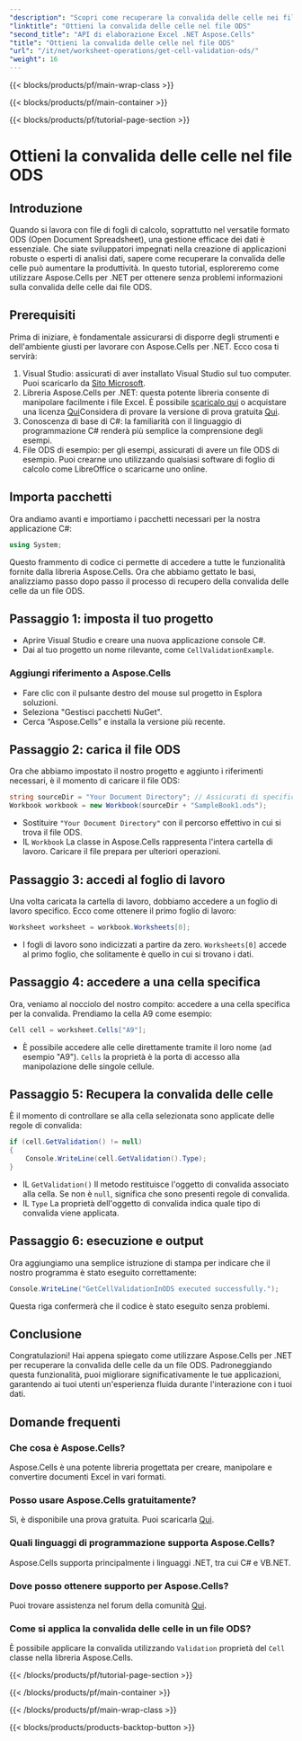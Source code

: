```yaml
---
"description": "Scopri come recuperare la convalida delle celle nei file ODS utilizzando Aspose.Cells per .NET. Una guida passo passo per sviluppatori."
"linktitle": "Ottieni la convalida delle celle nel file ODS"
"second_title": "API di elaborazione Excel .NET Aspose.Cells"
"title": "Ottieni la convalida delle celle nel file ODS"
"url": "/it/net/worksheet-operations/get-cell-validation-ods/"
"weight": 16
---
```


{{< blocks/products/pf/main-wrap-class >}}

{{< blocks/products/pf/main-container >}}

{{< blocks/products/pf/tutorial-page-section >}}

# Ottieni la convalida delle celle nel file ODS

## Introduzione
Quando si lavora con file di fogli di calcolo, soprattutto nel versatile formato ODS (Open Document Spreadsheet), una gestione efficace dei dati è essenziale. Che siate sviluppatori impegnati nella creazione di applicazioni robuste o esperti di analisi dati, sapere come recuperare la convalida delle celle può aumentare la produttività. In questo tutorial, esploreremo come utilizzare Aspose.Cells per .NET per ottenere senza problemi informazioni sulla convalida delle celle dai file ODS.
## Prerequisiti
Prima di iniziare, è fondamentale assicurarsi di disporre degli strumenti e dell'ambiente giusti per lavorare con Aspose.Cells per .NET. Ecco cosa ti servirà:
1. Visual Studio: assicurati di aver installato Visual Studio sul tuo computer. Puoi scaricarlo da [Sito Microsoft](https://visualstudio.microsoft.com/).
2. Libreria Aspose.Cells per .NET: questa potente libreria consente di manipolare facilmente i file Excel. È possibile [scaricalo qui](https://releases.aspose.com/cells/net/) o acquistare una licenza [Qui](https://purchase.aspose.com/buy)Considera di provare la versione di prova gratuita [Qui](https://releases.aspose.com/).
3. Conoscenza di base di C#: la familiarità con il linguaggio di programmazione C# renderà più semplice la comprensione degli esempi.
4. File ODS di esempio: per gli esempi, assicurati di avere un file ODS di esempio. Puoi crearne uno utilizzando qualsiasi software di foglio di calcolo come LibreOffice o scaricarne uno online.
## Importa pacchetti
Ora andiamo avanti e importiamo i pacchetti necessari per la nostra applicazione C#:
```csharp
using System;
```
Questo frammento di codice ci permette di accedere a tutte le funzionalità fornite dalla libreria Aspose.Cells. Ora che abbiamo gettato le basi, analizziamo passo dopo passo il processo di recupero della convalida delle celle da un file ODS.
## Passaggio 1: imposta il tuo progetto
- Aprire Visual Studio e creare una nuova applicazione console C#.
- Dai al tuo progetto un nome rilevante, come `CellValidationExample`.
### Aggiungi riferimento a Aspose.Cells
- Fare clic con il pulsante destro del mouse sul progetto in Esplora soluzioni.
- Seleziona "Gestisci pacchetti NuGet".
- Cerca “Aspose.Cells” e installa la versione più recente.
## Passaggio 2: carica il file ODS
Ora che abbiamo impostato il nostro progetto e aggiunto i riferimenti necessari, è il momento di caricare il file ODS:
```csharp
string sourceDir = "Your Document Directory"; // Assicurati di specificare la directory dei tuoi documenti
Workbook workbook = new Workbook(sourceDir + "SampleBook1.ods");
```
- Sostituire `"Your Document Directory"` con il percorso effettivo in cui si trova il file ODS.
- IL `Workbook` La classe in Aspose.Cells rappresenta l'intera cartella di lavoro. Caricare il file prepara per ulteriori operazioni.
## Passaggio 3: accedi al foglio di lavoro
Una volta caricata la cartella di lavoro, dobbiamo accedere a un foglio di lavoro specifico. Ecco come ottenere il primo foglio di lavoro:
```csharp
Worksheet worksheet = workbook.Worksheets[0];
```
- I fogli di lavoro sono indicizzati a partire da zero. `Worksheets[0]` accede al primo foglio, che solitamente è quello in cui si trovano i dati.
## Passaggio 4: accedere a una cella specifica
Ora, veniamo al nocciolo del nostro compito: accedere a una cella specifica per la convalida. Prendiamo la cella A9 come esempio:
```csharp
Cell cell = worksheet.Cells["A9"];
```
- È possibile accedere alle celle direttamente tramite il loro nome (ad esempio "A9"). `Cells` la proprietà è la porta di accesso alla manipolazione delle singole cellule.
## Passaggio 5: Recupera la convalida delle celle
È il momento di controllare se alla cella selezionata sono applicate delle regole di convalida:
```csharp
if (cell.GetValidation() != null)
{
    Console.WriteLine(cell.GetValidation().Type);
}
```
- IL `GetValidation()` Il metodo restituisce l'oggetto di convalida associato alla cella. Se non è `null`, significa che sono presenti regole di convalida.
- IL `Type` La proprietà dell'oggetto di convalida indica quale tipo di convalida viene applicata.
## Passaggio 6: esecuzione e output
Ora aggiungiamo una semplice istruzione di stampa per indicare che il nostro programma è stato eseguito correttamente:
```csharp
Console.WriteLine("GetCellValidationInODS executed successfully.");
```
Questa riga confermerà che il codice è stato eseguito senza problemi.
## Conclusione
Congratulazioni! Hai appena spiegato come utilizzare Aspose.Cells per .NET per recuperare la convalida delle celle da un file ODS. Padroneggiando questa funzionalità, puoi migliorare significativamente le tue applicazioni, garantendo ai tuoi utenti un'esperienza fluida durante l'interazione con i tuoi dati.
## Domande frequenti
### Che cosa è Aspose.Cells?
Aspose.Cells è una potente libreria progettata per creare, manipolare e convertire documenti Excel in vari formati.
### Posso usare Aspose.Cells gratuitamente?
Sì, è disponibile una prova gratuita. Puoi scaricarla [Qui](https://releases.aspose.com/).
### Quali linguaggi di programmazione supporta Aspose.Cells?
Aspose.Cells supporta principalmente i linguaggi .NET, tra cui C# e VB.NET.
### Dove posso ottenere supporto per Aspose.Cells?
Puoi trovare assistenza nel forum della comunità [Qui](https://forum.aspose.com/c/cells/9).
### Come si applica la convalida delle celle in un file ODS?
È possibile applicare la convalida utilizzando `Validation` proprietà del `Cell` classe nella libreria Aspose.Cells.


{{< /blocks/products/pf/tutorial-page-section >}}

{{< /blocks/products/pf/main-container >}}

{{< /blocks/products/pf/main-wrap-class >}}

{{< blocks/products/products-backtop-button >}}